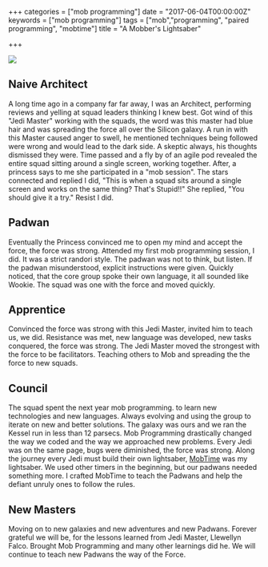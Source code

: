 +++
categories = ["mob programming"]
date = "2017-06-04T00:00:00Z"
keywords = ["mob programming"]
tags = ["mob","programming", "paired programming", "mobtime"]
title = "A Mobber's Lightsaber"

+++

<img src="/images/lightsaber.png" />

## Naive Architect
A long time ago in a company far far away, I was
an Architect, performing reviews and yelling at squad leaders thinking
I knew best. Got wind of this "Jedi Master" working with the squads, the word was this master had blue hair and was
spreading the force all over the Silicon galaxy. A run in with this Master caused anger to swell, he mentioned
 techniques being followed were wrong and would lead to the dark side. A skeptic always, his thoughts dismissed they were.
 Time passed and a fly by of an agile pod revealed the entire squad sitting around a single
screen, working together. After, a princess says to me she participated in a
"mob session". The stars connected and replied I did, "This is when a squad
sits around a single screen and works on the same thing? That's Stupid!!"
She replied, "You should give it a try." Resist I did.

## Padwan
Eventually the Princess convinced me to open my mind and accept the force, the force was strong. Attended my first mob
programming session, I did. It was a strict randori style. The padwan was not to think, but listen.
If the padwan misunderstood, explicit instructions were given. Quickly noticed, that the core group spoke their
own language, it all sounded like Wookie. The squad was one with the force and moved quickly.

## Apprentice
Convinced the force was strong with this Jedi Master, invited him to teach us, we did.
Resistance was met, new language was developed, new tasks conquered, the force was strong.
The Jedi Master moved the strongest with the force to be facilitators. Teaching others
to Mob and spreading the the force to new squads.

## Council
The squad spent the next year mob programming. to learn new technologies and new languages. Always
evolving and using the group to iterate on new and better solutions. The galaxy was
ours and we ran the Kessel run in less than 12 parsecs. Mob Programming drastically
changed the way we coded and the way we approached new problems. Every Jedi was
on the same page, bugs were diminished, the force was strong. Along the journey
every Jedi must build their own lightsaber, [MobTime](https://github.com/GreatWebGuy/MobTime)
was my lightsaber. We used other timers in the beginning, but our padwans needed
something more. I crafted MobTime to teach the Padwans and help the defiant unruly
ones to follow the rules.

## New Masters
Moving on to new galaxies and new adventures and new Padwans. Forever grateful we will be,
for the lessons learned from Jedi Master, Llewellyn Falco. Brought Mob Programming
and many other learnings did he.  We will continue to teach new Padwans the way of the Force.